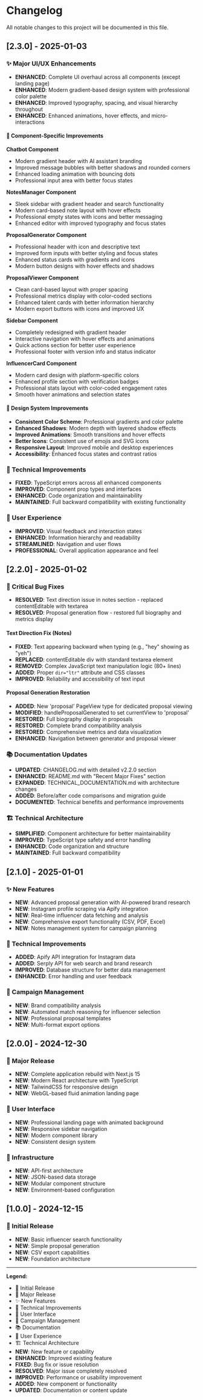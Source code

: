 # Changelog

All notable changes to this project will be documented in this file.

## [2.3.0] - 2025-01-03

### ✨ Major UI/UX Enhancements
- **ENHANCED**: Complete UI overhaul across all components (except landing page)
- **ENHANCED**: Modern gradient-based design system with professional color palette
- **ENHANCED**: Improved typography, spacing, and visual hierarchy throughout
- **ENHANCED**: Enhanced animations, hover effects, and micro-interactions

#### 🎨 Component-Specific Improvements

**Chatbot Component**
- Modern gradient header with AI assistant branding
- Improved message bubbles with better shadows and rounded corners
- Enhanced loading animation with bouncing dots
- Professional input area with better focus states

**NotesManager Component**
- Sleek sidebar with gradient header and search functionality
- Modern card-based note layout with hover effects
- Professional empty states with icons and better messaging
- Enhanced editor with improved typography and focus states

**ProposalGenerator Component**
- Professional header with icon and descriptive text
- Improved form inputs with better styling and focus states
- Enhanced status cards with gradients and icons
- Modern button designs with hover effects and shadows

**ProposalViewer Component**
- Clean card-based layout with proper spacing
- Professional metrics display with color-coded sections
- Enhanced talent cards with better information hierarchy
- Modern export buttons with icons and improved UX

**Sidebar Component**
- Completely redesigned with gradient header
- Interactive navigation with hover effects and animations
- Quick actions section for better user experience
- Professional footer with version info and status indicator

**InfluencerCard Component**
- Modern card design with platform-specific colors
- Enhanced profile section with verification badges
- Professional stats layout with color-coded engagement rates
- Smooth hover animations and selection states

#### 🚀 Design System Improvements
- **Consistent Color Scheme**: Professional gradients and color palette
- **Enhanced Shadows**: Modern depth with layered shadow effects
- **Improved Animations**: Smooth transitions and hover effects
- **Better Icons**: Consistent use of emojis and SVG icons
- **Responsive Layout**: Improved mobile and desktop experiences
- **Accessibility**: Enhanced focus states and contrast ratios

### 🔧 Technical Improvements
- **FIXED**: TypeScript errors across all enhanced components
- **IMPROVED**: Component prop types and interfaces
- **ENHANCED**: Code organization and maintainability
- **MAINTAINED**: Full backward compatibility with existing functionality

### 📱 User Experience
- **IMPROVED**: Visual feedback and interaction states
- **ENHANCED**: Information hierarchy and readability
- **STREAMLINED**: Navigation and user flows
- **PROFESSIONAL**: Overall application appearance and feel

## [2.2.0] - 2025-01-02

### 🔧 Critical Bug Fixes
- **RESOLVED**: Text direction issue in notes section - replaced contentEditable with textarea
- **RESOLVED**: Proposal generation flow - restored full biography and metrics display

#### Text Direction Fix (Notes)
- **FIXED**: Text appearing backward when typing (e.g., "hey" showing as "yeh")
- **REPLACED**: contentEditable div with standard textarea element
- **REMOVED**: Complex JavaScript text manipulation logic (80+ lines)
- **ADDED**: Proper `dir="ltr"` attribute and CSS classes
- **IMPROVED**: Reliability and accessibility of text input

#### Proposal Generation Restoration
- **ADDED**: New 'proposal' PageView type for dedicated proposal viewing
- **MODIFIED**: handleProposalGenerated to set currentView to 'proposal'
- **RESTORED**: Full biography display in proposals
- **RESTORED**: Complete brand compatibility analysis
- **RESTORED**: Comprehensive metrics and data visualization
- **ENHANCED**: Navigation between generator and proposal viewer

### 📚 Documentation Updates
- **UPDATED**: CHANGELOG.md with detailed v2.2.0 section
- **ENHANCED**: README.md with "Recent Major Fixes" section
- **EXPANDED**: TECHNICAL_DOCUMENTATION.md with architecture changes
- **ADDED**: Before/after code comparisons and migration guide
- **DOCUMENTED**: Technical benefits and performance improvements

### 🏗️ Technical Architecture
- **SIMPLIFIED**: Component architecture for better maintainability
- **IMPROVED**: TypeScript type safety and error handling
- **ENHANCED**: Code organization and structure
- **MAINTAINED**: Full backward compatibility

## [2.1.0] - 2025-01-01

### ✨ New Features
- **NEW**: Advanced proposal generation with AI-powered brand research
- **NEW**: Instagram profile scraping via Apify integration
- **NEW**: Real-time influencer data fetching and analysis
- **NEW**: Comprehensive export functionality (CSV, PDF, Excel)
- **NEW**: Notes management system for campaign planning

### 🔧 Technical Improvements
- **ADDED**: Apify API integration for Instagram data
- **ADDED**: Serply API for web search and brand research
- **IMPROVED**: Database structure for better data management
- **ENHANCED**: Error handling and user feedback

### 🎯 Campaign Management
- **NEW**: Brand compatibility analysis
- **NEW**: Automated match reasoning for influencer selection
- **NEW**: Professional proposal templates
- **NEW**: Multi-format export options

## [2.0.0] - 2024-12-30

### 🚀 Major Release
- **NEW**: Complete application rebuild with Next.js 15
- **NEW**: Modern React architecture with TypeScript
- **NEW**: TailwindCSS for responsive design
- **NEW**: WebGL-based fluid animation landing page

### 🎨 User Interface
- **NEW**: Professional landing page with animated background
- **NEW**: Responsive sidebar navigation
- **NEW**: Modern component library
- **NEW**: Consistent design system

### 🔧 Infrastructure
- **NEW**: API-first architecture
- **NEW**: JSON-based data storage
- **NEW**: Modular component structure
- **NEW**: Environment-based configuration

## [1.0.0] - 2024-12-15

### 🎉 Initial Release
- **NEW**: Basic influencer search functionality
- **NEW**: Simple proposal generation
- **NEW**: CSV export capabilities
- **NEW**: Foundation architecture

---

**Legend:**
- 🎉 Initial Release
- 🚀 Major Release  
- ✨ New Features
- 🔧 Technical Improvements
- 🎨 User Interface
- 🎯 Campaign Management
- 📚 Documentation
- 📱 User Experience
- 🏗️ Technical Architecture
- **NEW**: New feature or capability
- **ENHANCED**: Improved existing feature
- **FIXED**: Bug fix or issue resolution
- **RESOLVED**: Major issue completely resolved
- **IMPROVED**: Performance or usability improvement
- **ADDED**: New component or functionality
- **UPDATED**: Documentation or content update 